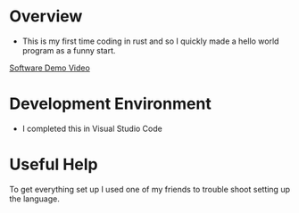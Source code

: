 # Overview

- This is my first time coding in rust and so I quickly made a hello world program as a funny start.

[Software Demo Video](https://www.youtube.com/watch?v=E79kQK9jQs0)

# Development Environment

- I completed this in Visual Studio Code 


# Useful Help

To get everything set up I used one of my friends to trouble shoot setting up the language.